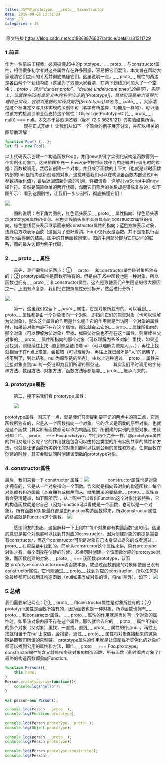 ```yaml
---
title: JS中的prototype、__proto__与constructor
date: 2019-09-08 13:31:24
tags: JS
categories : JS
---
```


​	原文链接 https://blog.csdn.net/cc18868876837/article/details/81211729

### 1.前言

作为一名前端工程师，必须搞懂JS中的prototype、_ _ proto_ _ 与constructor属性，相信很多初学者对这些属性存在许多困惑，容易把它们混淆，本文旨在帮助大家理清它们之间的关系并彻底搞懂它们。这里说明一点，_ _ proto_ _ 属性的两边是各由两个下划线构成（这里为了方便大家看清，在两下划线之间加入了一个空格：_ _proto_ _，读作“dunder proto”，“double underscore proto”的缩写），实际上，该属性在ES标准定义中的名字应该是[[Prototype]]，具体实现是由浏览器代理自己实现，谷歌浏览器的实现就是将[[Prototype]]命名为_ _ proto_ _ ，大家清楚这个标准定义与具体实现的区别即可（名字有所差异，功能是一样的），可以通过该方式检测引擎是否支持这个属性：Object.getPrototypeOf({_ _ proto_ _ : null}) === null。本文基于谷歌浏览器（版本 72.0.3626.121）的实验结果所得。
     现在正式开始！ 让我们从如下一个简单的例子展开讨论，并配以相关的图帮助理解：

```js
function Foo() {...};
let f1 = new Foo();
```

以上代码表示创建一个构造函数Foo()，并用new关键字实例化该构造函数得到一个实例化对象f1。这里稍微补充一下new操作符将函数作为构造器进行调用时的过程：函数被调用，然后新创建一个对象，并且成了函数的上下文（也就是此时函数内部的this是指向该新创建的对象，这意味着我们可以在构造器函数内部通过this参数初始化值），最后返回该新对象的引用，详细请看：详解JavaScript中的new操作符。虽然是简简单单的两行代码，然而它们背后的关系却是错综复杂的，如下图所示：
看到这图别怕，让我们一步步剖析，彻底搞懂它们！

![]( https://raw.githubusercontent.com/asenper/images/master/js/1%20(6).png )

  图的说明：右下角为图例，红色箭头表示_ _ proto_ _ 属性指向、绿色箭头表示prototype属性的指向、棕色实线箭头表示本身具有的constructor属性的指向，棕色虚线箭头表示继承而来的constructor属性的指向；蓝色方块表示对象，浅绿色方块表示函数（这里为了更好看清，Foo()仅代表是函数，并不是指执行函数Foo后得到的结果，图中的其他函数同理）。图的中间部分即为它们之间的联系，图的最左边即为例子代码。

### 2. _ _ proto _ _ 属性  
  首先，我们需要牢记两点：①_ _ proto_ _ 和constructor属性是对象所独有的；② prototype属性是函数所独有的。但是由于JS中函数也是一种对象，所以函数也拥有_ _ proto_ _ 和constructor属性，这点是致使我们产生困惑的很大原因之一。上图有点复杂，我们把它按照属性分别拆开，然后进行分析：

![](https://raw.githubusercontent.com/asenper/images/master/js/1%20(5).png)

  第一，这里我们仅留下 _ _proto_ _ 属性，它是对象所独有的，可以看到_ _ proto_ _ 属性都是由一个对象指向一个对象，即指向它们的原型对象（也可以理解为父对象），那么这个属性的作用是什么呢？它的作用就是当访问一个对象的属性时，如果该对象内部不存在这个属性，那么就会去它的_ _ proto_ _ 属性所指向的那个对象（可以理解为父对象）里找，如果父对象也不存在这个属性，则继续往父对象的_ _ proto_ _ 属性所指向的那个对象（可以理解为爷爷对象）里找，如果还没找到，则继续往上找…直到原型链顶端null（可以理解为原始人。。。），再往上找就相当于在null上取值，会报错（可以理解为，再往上就已经不是“人”的范畴了，找不到了，到此结束，null为原型链的终点），由以上这种通过_ _ proto_ _ 属性来连接对象直到null的一条链即为我们所谓的原型链。
  其实我们平时调用的字符串方法、数组方法、对象方法、函数方法等都是靠_ _ proto_ _ 继承而来的。

### 3. prototype属性
  第二，接下来我们看 prototype 属性：

  ![](https://raw.githubusercontent.com/asenper/images/master/js/1%20(4).png)

prototype属性，别忘了一点，就是我们前面提到要牢记的两点中的第二点，它是函数所独有的，它是从一个函数指向一个对象。它的含义是函数的原型对象，也就是这个函数（其实所有函数都可以作为构造函数）所创建的实例的原型对象，由此可知：f1._ _ proto_ _  === Foo.prototype，它们两个完全一样。那prototype属性的作用又是什么呢？它的作用就是包含可以由特定类型的所有实例共享的属性和方法，也就是让该函数所实例化的对象们都可以找到公用的属性和方法。任何函数在创建的时候，其实会默认同时创建该函数的prototype对象。

### 4. constructor属性
最后，我们来看一下 constructor 属性：
    ![](https://raw.githubusercontent.com/asenper/images/master/js/1%20(3).png)
    constructor属性也是对象才拥有的，它是从一个对象指向一个函数，含义就是指向该对象的构造函数，每个对象都有构造函数（本身拥有或继承而来，继承而来的要结合_ _ proto_ _ 属性查看会更清楚点，如下图所示），从上图中可以看出Function这个对象比较特殊，它的构造函数就是它自己（因为Function可以看成是一个函数，也可以是一个对象），所有函数和对象最终都是由Function构造函数得来，所以constructor属性的终点就是Function这个函数。
![](https://raw.githubusercontent.com/asenper/images/master/js/1%20(2).png)

  感谢网友的指出，这里解释一下上段中“每个对象都有构造函数”这句话。这里的意思是每个对象都可以找到其对应的constructor，因为创建对象的前提是需要有constructor，而这个constructor可能是对象自己本身显式定义的或者通过_ _ proto_ _ 在原型链中找到的。而单从constructor这个属性来讲，只有prototype对象才有。每个函数在创建的时候，JS会同时创建一个该函数对应的prototype对象，而函数创建的对象._ _ proto_ _  === 该函数.prototype，该函数.prototype.constructor===该函数本身，故通过函数创建的对象即使自己没有constructor属性，它也能通过_ _ proto_ _ 找到对应的constructor，所以任何对象最终都可以找到其构造函数（null如果当成对象的话，将null除外）。如下：
![](https://raw.githubusercontent.com/asenper/images/master/js/1%20(1).png)

 ### 5.总结
我们需要牢记两点：①_ _ proto_ _ 和constructor属性是对象所独有的；② prototype属性是函数所独有的，因为函数也是一种对象，所以函数也拥有_ _ proto_ _ 和constructor属性。
_ _ proto_ _ 属性的作用就是当访问一个对象的属性时，如果该对象内部不存在这个属性，那么就会去它的_ _ proto_ _ 属性所指向的那个对象（父对象）里找，一直找，直到_ _ proto_ _ 属性的终点null，再往上找就相当于在null上取值，会报错。通过_ _ proto_ _ 属性将对象连接起来的这条链路即我们所谓的原型链。
prototype属性的作用就是让该函数所实例化的对象们都可以找到公用的属性和方法，即f1._ _ proto_ _  === Foo.prototype。
constructor属性的含义就是指向该对象的构造函数，所有函数（此时看成对象了）最终的构造函数都指向Function。

```js
function Person(){
	this.name;
}
Person.prototype.say=function(){
	console.log("hello");
}
 
var person=new Person();
 
console.log(Person.__proto__);
console.log(Function.prototype);
 
console.log(Person.prototype.__proto__);
console.log(Object.prototype);
 
console.log(person.__proto__);
console.log(Person.prototype);
 
console.log(Person.prototype.constructor);
console.log(Person);
```